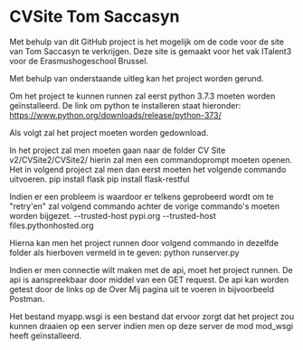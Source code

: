 # CVSite Tom Saccasyn

Met behulp van dit GitHub project is het mogelijk om de code voor de site van Tom Saccasyn te verkrijgen.
Deze site is gemaakt voor het vak ITalent3 voor de Erasmushogeschool Brussel.

Met behulp van onderstaande uitleg kan het project worden gerund.

Om het project te kunnen runnen zal eerst python 3.7.3 moeten worden geïnstalleerd. 
De link om python te installeren staat hieronder:
https://www.python.org/downloads/release/python-373/

Als volgt zal het project moeten worden gedownload. 

In het project zal men moeten gaan naar de folder CV Site v2/CVSite2/CVSite2/ hierin zal men een commandoprompt moeten openen.
Het in volgend project zal men dan eerst moeten het volgende commando uitvoeren.
pip install flask
pip install flask-restful

Indien er een probleem is waardoor er telkens geprobeerd wordt om te "retry'en" zal volgend commando achter de vorige commando's moeten worden bijgezet.
--trusted-host pypi.org --trusted-host files.pythonhosted.org

Hierna kan men het project runnen door volgend commando in dezelfde folder als hierboven vermeld in te geven:
python runserver.py

Indien er men connectie wilt maken met de api, moet het project runnen. 
De api is aanspreekbaar door middel van een GET request. 
De api kan worden getest door de links op de Over Mij pagina uit te voeren in bijvoorbeeld Postman. 

Het bestand myapp.wsgi is een bestand dat ervoor zorgt dat het project zou kunnen draaien op een server indien men op deze server de mod mod_wsgi heeft geïnstalleerd.


